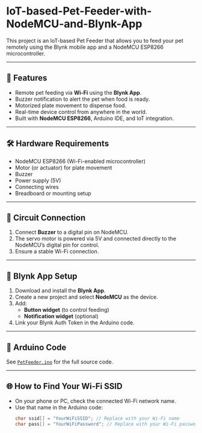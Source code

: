 # IoT-based-Pet-Feeder-with-NodeMCU-and-Blynk-App
This project is an IoT-based Pet Feeder that allows you to feed your pet remotely using the Blynk mobile app and a NodeMCU ESP8266 microcontroller. 

---

## 📌 Features
- Remote pet feeding via **Wi-Fi** using the **Blynk App**.
- Buzzer notification to alert the pet when food is ready.
- Motorized plate movement to dispense food.
- Real-time device control from anywhere in the world.
- Built with **NodeMCU ESP8266**, Arduino IDE, and IoT integration.

---

## 🛠️ Hardware Requirements
- NodeMCU ESP8266 (Wi-Fi-enabled microcontroller)
- Motor (or actuator) for plate movement
- Buzzer
- Power supply (5V)
- Connecting wires
- Breadboard or mounting setup

---

## 🔌 Circuit Connection
1. Connect **Buzzer** to a digital pin on NodeMCU.
2. The servo motor is powered via 5V and connected directly to the NodeMCU’s digital pin for control.
4. Ensure a stable Wi-Fi connection.

---

## 📲 Blynk App Setup
1. Download and install the **Blynk App**.
2. Create a new project and select **NodeMCU** as the device.
3. Add:
   - **Button widget** (to control feeding)
   - **Notification widget** (optional)
4. Link your Blynk Auth Token in the Arduino code.

---

## 📜 Arduino Code
See [`PetFeeder.ino`](PetFeeder.ino) for the full source code.

---

## 🌐 How to Find Your Wi-Fi SSID
- On your phone or PC, check the connected Wi-Fi network name.
- Use that name in the Arduino code:
  ```cpp
  char ssid[] = "YourWiFiSSID"; // Replace with your Wi-Fi name
  char pass[] = "YourWiFiPassword"; // Replace with your Wi-Fi password

